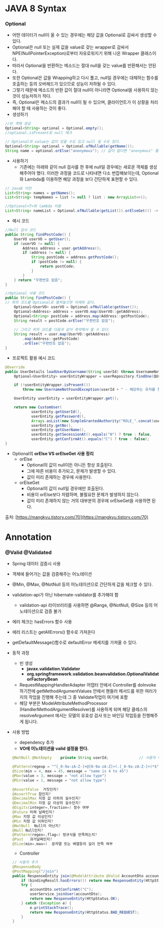 # JAVA 8 Syntax

### Optional

- 어떤 데이터가 null이 올 수 있는 경우에는 해당 값을 Optional로 감싸서 생성할 수 있다.
- Optional은 null 또는 실제 값을 value로 갖는 wrapper로 감싸서 NPE(NullPointerException)로부터 자유로워지기 위해 나온 Wrapper 클래스이다.
- 따라서 Optional을 반환하는 메소드는 절대 null을 갖는 value를 반환해서는 안된다.
- 또한 Optional은 값을 Wrapping하고 다시 풀고, null일 경우에는 대체하는 함수를 호출하는 등의 오버헤드가 있으므로 성능이 저하될 수 있다.
- 그렇기 때문에 메소드의 반환 값이 절대 null이 아니라면 Optional을 사용하지 않는 것이 성능저하가 적다.
- 즉, Optional은 메소드의 결과가 null이 될 수 있으며, 클라이언트가 이 상황을 처리해야 할 때 사용하는 것이 좋다.
- 생성하기

```java
//빈 객체 생성
Optional<String> optional = Optional.empty();
//optional.isPresent로 null 체크

// Optional의 value는 값이 있을 수도 있고 null 일 수도 있다. 
Optional<String> optional = Optional.ofNullable(getName()); 
String name = optional.orElse("anonymous"); // 값이 없다면 "anonymous" 를 리턴
```

- 사용하기
    - 기존에는 아래와 같이 null 검사를 한 후에 null일 경우에는 새로운 객체를 생성해주어야 했다. 이러한 과정을 코드로 나타내면 다소 번잡해보이는데, Optional<T>와 Lambda를 이용하면 해당 과정을 보다 간단하게 표현할 수 있다.

```java
// Java8 이전 
List<String> names = getNames(); 
List<String> tempNames = list != null ? list : new ArrayList<>(); 

//Optional<T>와 lambda 이용
List<String> nameList = Optional.ofNullable(getList()).orElseGet(() -> new ArrayList<>());
```

- 예시 코드

```java
//Null 검사 코드
public String findPostCode() { 
	UserVO userVO = getUser(); 
	if (userVO != null) { 
		Address address = user.getAddress(); 
		if (address != null) { 
			String postCode = address.getPostCode(); 
			if (postCode != null) { 
				return postCode; 
			} 
		} 
	} return "우편번호 없음"; 
}

//Optional 사용 코드
public String findPostCode() { 
// 위의 코드를 Optional로 펼쳐놓으면 아래와 같다. 
	Optional<UserVO> userVO = Optional.ofNullable(getUser()); 
	Optional<Address> address = userVO.map(UserVO::getAddress); 
	Optional<String> postCode = address.map(Address::getPostCode); 
	String result = postCode.orElse("우편번호 없음"); 
	
	// 그리고 위의 코드를 다음과 같이 축약해서 쓸 수 있다. 
	String result = user.map(UserVO::getAddress) 
		.map(Address::getPostCode) 
		.orElse("우편번호 없음"); 
}
```

- 프로젝트 활용 예시 코드

```java
@Override
public UserDetails loadUserByUsername(String userId) throws UsernameNotFoundException {
    Optional<UserEntity> userEntityWrapper = userRepository.findOne(QUserEntity.USER.userId.lower().eq(userId.toLowerCase()));

    if (!userEntityWrapper.isPresent())
        throw new UsernameNotFoundException(userId + " - 해당하는 유저를 찾을 수 없습니다.");

    UserEntity userEntity = userEntityWrapper.get();

    return new CustomUser(
            userEntity.getUserId(),
            userEntity.getPassword(),
            Arrays.asList(new SimpleGrantedAuthority("ROLE_".concat(userEntity.getGradeEntity().getName()))),
            userEntity.getNo(),
            userEntity.getUserName(),
            userEntity.getSecessionAt().equals("N") ? true : false,
            userEntity.getConfirmAt().equals("C") ? true : false);
}
```

- Optional의  **orElse VS orElseGet 사용 정리**
    - orElse
        - Optional의 값이 null이든 아니든 항상 호출된다.
        - 그에 따른 비용이 추가되고, 문제가 발생할 수 있다.
        - 값이 미리 존재하는 경우에 사용한다.
    - orElseGet
        - Optional의 값이 null일 경우에만 호출된다.
        - 비용이 orElse보다 저렴하며, 불필요한 문제가 발생하지 않는다.
        - 값이 미리 존재하지 않는 거의 대부분의 경우에 orElseGet을 사용하면 된다.

출처:
[https://mangkyu.tistory.com/70](https://mangkyu.tistory.com/70)




# Annotation

### @Valid @Validated

- Spring 데이터 검증시 사용
- 객체에 들어가는 값을 검증해주는 어노테이션
- @Min, @Max, @NotNull 등의 어노테이션으로 간단하게 값을 체크할 수 있다.
- validation-api가 아닌 hibernate-validator를 추가해야 함
    - validation-api 라이브러리를 사용하면 @Range, @NotNull, @Size 등의 어노테이션으로 검증 불가
- 에러 체크는 hasErrors 함수 사용
- 에러 리스트는 getAllErrors() 함수로 가져온다
- getDefaultMessage()함수로 defaultError 메세지를 가져올 수 있다.
- 동작 과정
    - 빈 생성
        - **javax.validation.Validator**
        - **org.springframework.validation.beanvalidation.OptionalValidatorFactoryBean**
    - RequestMappingHandlerAdapter 어뎁터 안에서 Controller를 doInvoke하기전에 getMethodArgumentValues 안에서 핸들러 메서드를 위한 여러가지의 작업을 진행해 주는데 그 중 Validate작업이 여기에 포함
    - 해당 부분은 ModelAttributeMethodProcessor (HandlerMethodArgumentResolver)를 사용하게 되며 해당 클레스의 resolveArgument 에서는 모델의 유효성 검사 또는 바인딩 작업등을 진행해주게 됩니다.
- 사용 방법
    - dependency 추가
    - **VO에 어노테이션을 valid 설정을 한다.**
    
    ```java
    @NotNull @NotEmpty    private String userId;              // 사용자 아이디
    
    @Pattern(regexp = "^[_0-9a-zA-Z-]+@[0-9a-zA-Z]+(.[_0-9a-zA-Z-]+)*$", message = "not email")
    @Size(min = 4, max = 45, message = "name is 4 to 45")
    @Max(value = 3, message = "not allow type")
    @Min(value = 1, message = "not allow type")
     
    @AssertFalse  거짓인지?
    @AssertTrue 참인지?
    @DecimalMax 지정 값 이하의 실수인지?
    @DecimalMin 지정 값 이상의 실수인지?
    @Digits(integer=,fraction=) 정수 여부
    @Future 미래 날짜인지?
    @Max 지정 값 이상인지?
    @Min 지정 값 이하인지?
    @NotNull  Null이 아닌지?
    @Null Null인지?
    @Pattern(regex=,flag=) 정규식을 만족하는지?
    @Past   과거날짜인지?
    @Size(min=,max=)  문자열 또는 배열등의 길이 만족 여부
    ```
    
    - Controller
    
    ```java
    // 사용자 추가
    @ResponseBody
    @PostMapping("/join")
    public ResponseEntity join(@ModelAttribute @Valid AccountDto accountDto, BindingResult bindingResult) {
        if (bindingResult.hasErrors()) return new ResponseEntity(HttpStatus.BAD_REQUEST);
        try {
            accountDto.setConfirmAt("C");
            userService.joinUser(accountDto);
            return new ResponseEntity(HttpStatus.OK);
        } catch (Exception e) {
            e.printStackTrace();
            return new ResponseEntity(HttpStatus.BAD_REQUEST);
        }
    }
    ```
